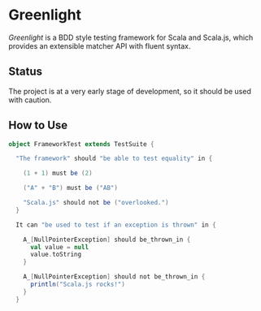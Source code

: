 # Greenlight
_Greenlight_ is a BDD style testing framework for Scala and Scala.js, which provides an extensible matcher API with fluent syntax.

## Status

The project is at a very early stage of development, so it should be used with caution.

## How to Use

```scala
object FrameworkTest extends TestSuite {

  "The framework" should "be able to test equality" in {

    (1 + 1) must be (2)

    ("A" + "B") must be ("AB")

    "Scala.js" should not be ("overlooked.")
  }

  It can "be used to test if an exception is thrown" in {

    A_[NullPointerException] should be_thrown_in {
      val value = null
      value.toString
    }

    A_[NullPointerException] should not be_thrown_in {
      println("Scala.js rocks!")
    }
  }
  ```
